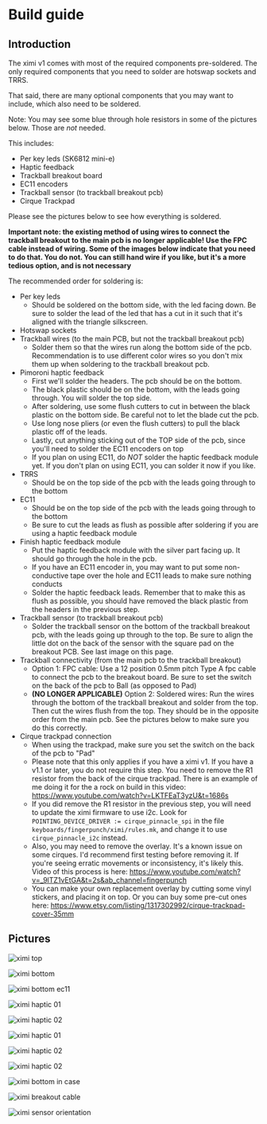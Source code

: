 # Build guide

## Introduction

The ximi v1 comes with most of the required components pre-soldered. The only required components that you need to solder are hotswap sockets and TRRS.

That said, there are many optional components that you may want to include, which also need to be soldered.

Note: You may see some blue through hole resistors in some of the pictures below. Those are *not* needed.

This includes:
* Per key leds (SK6812 mini-e)
* Haptic feedback
* Trackball breakout board
* EC11 encoders
* Trackball sensor (to trackball breakout pcb)
* Cirque Trackpad

Please see the pictures below to see how everything is soldered.

**Important note: the existing method of using wires to connect the trackball breakout to the main pcb is no longer applicable! Use the FPC cable instead of wiring. Some of the images below indicate that you need to do that. You do not. You can still hand wire if you like, but it's a more tedious option, and is not necessary**

The recommended order for soldering is:
* Per key leds
	* Should be soldered on the bottom side, with the led facing down. Be sure to solder the lead of the led that has a cut in it such that it's aligned with the triangle silkscreen.
* Hotswap sockets
* Trackball wires (to the main PCB, but not the trackball breakout pcb)
	* Solder them so that the wires run along the bottom side of the pcb. Recommendation is to use different color wires so you don't mix them up when soldering to the trackball breakout pcb.
* Pimoroni haptic feedback
	* First we'll solder the headers. The pcb should be on the bottom.
	* The black plastic should be on the bottom, with the leads going through. You will solder the top side.
	* After soldering, use some flush cutters to cut in between the black plastic on the bottom side. Be careful not to let the blade cut the pcb.
	* Use long nose pliers (or even the flush cutters) to pull the black plastic off of the leads.
	* Lastly, cut anything sticking out of the TOP side of the pcb, since you'll need to solder the EC11 encoders on top
	* If you plan on using EC11, do *NOT* solder the haptic feedback module yet. If you don't plan on using EC11, you can solder it now if you like.
* TRRS
	* Should be on the top side of the pcb with the leads going through to the bottom
* EC11
	* Should be on the top side of the pcb with the leads going through to the bottom
	* Be sure to cut the leads as flush as possible after soldering if you are using a haptic feedback module
* Finish haptic feedback module
	* Put the haptic feedback module with the silver part facing up. It should go through the hole in the pcb.
	* If you have an EC11 encoder in, you may want to put some non-conductive tape over the hole and EC11 leads to make sure nothing conducts
	* Solder the haptic feedback leads. Remember that to make this as flush as possible, you should have removed the black plastic from the headers in the previous step.
* Trackball sensor (to trackball breakout pcb)
	* Solder the trackball sensor on the bottom of the trackball breakout pcb, with the leads going up through to the top. Be sure to align the little dot on the back of the sensor with the square pad on the breakout PCB. See last image on this page.
* Trackball connectivity (from the main pcb to the trackball breakout)
	* Option 1: FPC cable: Use a 12 position 0.5mm pitch Type A fpc cable to connect the pcb to the breakout board. Be sure to set the switch on the back of the pcb to Ball (as opposed to Pad)
	* **(NO LONGER APPLICABLE)** Option 2: Soldered wires: Run the wires through the bottom of the trackball breakout and solder from the top. Then cut the wires flush from the top. They should be in the opposite order from the main pcb. See the pictures below to make sure you do this correctly. 
* Cirque trackpad connection
	* When using the trackpad, make sure you set the switch on the back of the pcb to "Pad"
	* Please note that this only applies if you have a ximi v1. If you have a v1.1 or later, you do not require this step. You need to remove the R1 resistor from the back of the cirque trackpad. There is an example of me doing it for the a rock on build in this video: https://www.youtube.com/watch?v=LKTFEaT3yzU&t=1686s
	* If you did remove the R1 resistor in the previous step, you will need to update the ximi firmware to use i2c. Look for `POINTING_DEVICE_DRIVER := cirque_pinnacle_spi` in the file `keyboards/fingerpunch/ximi/rules.mk`, and change it to use `cirque_pinnacle_i2c` instead.
	* Also, you may need to remove the overlay. It's a known issue on some cirques. I'd recommend first testing before removing it. If you're seeing erratic movements or inconsistency, it's likely this. Video of this process is here: https://www.youtube.com/watch?v=_9lTZ1vEtGA&t=2s&ab_channel=fingerpunch
	* You can make your own replacement overlay by cutting some vinyl stickers, and placing it on top. Or you can buy some pre-cut ones here: https://www.etsy.com/listing/1317302992/cirque-trackpad-cover-35mm

## Pictures

![ximi top](images/ximi_v1_top.jpg)

![ximi bottom](images/ximi_v1_bottom.jpg)

![ximi bottom ec11](images/ximi_v1_bottom_ec11.jpg)

![ximi haptic 01](images/ximi_v1_bottom_haptic01.jpg)

![ximi haptic 02](images/ximi_v1_bottom_haptic02.jpg)

![ximi haptic 01](images/ximi_v1_bottom_haptic03.jpg)

![ximi haptic 02](images/ximi_v1_bottom_haptic04.jpg)

![ximi haptic 02](images/ximi_v1_bottom_haptic05.jpg)

![ximi bottom in case](images/ximi_v1_bottom_in_case.jpg)

![ximi breakout cable](images/ximi_v1.1_trackball_fpc.jpg)

![ximi sensor orientation](images/ximi_v1_trackball_sensor_orientation.png)
